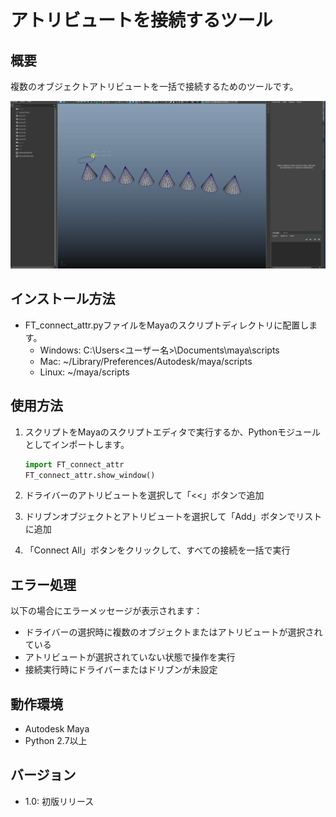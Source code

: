 # アトリビュートを接続するツール

## 概要
複数のオブジェクトアトリビュートを一括で接続するためのツールです。

![image](images/sample.gif)

## インストール方法
 - FT_connect_attr.pyファイルをMayaのスクリプトディレクトリに配置します。
    - Windows: C:\Users\<ユーザー名>\Documents\maya\scripts
    - Mac: ~/Library/Preferences/Autodesk/maya/scripts
    - Linux: ~/maya/scripts

## 使用方法

1. スクリプトをMayaのスクリプトエディタで実行するか、Pythonモジュールとしてインポートします。

   ```python
   import FT_connect_attr
   FT_connect_attr.show_window()
   ```

2. ドライバーのアトリビュートを選択して「<<」ボタンで追加
3. ドリブンオブジェクトとアトリビュートを選択して「Add」ボタンでリストに追加
4. 「Connect All」ボタンをクリックして、すべての接続を一括で実行

## エラー処理

以下の場合にエラーメッセージが表示されます：

- ドライバーの選択時に複数のオブジェクトまたはアトリビュートが選択されている
- アトリビュートが選択されていない状態で操作を実行
- 接続実行時にドライバーまたはドリブンが未設定

## 動作環境
- Autodesk Maya
- Python 2.7以上

## バージョン
- 1.0: 初版リリース